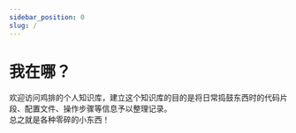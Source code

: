 ```yaml
---
sidebar_position: 0
slug: /
---
```


# 我在哪？

欢迎访问鸡排的个人知识库，建立这个知识库的目的是将日常捣鼓东西时的代码片段、配置文件、操作步骤等信息予以整理记录。  
总之就是各种零碎的小东西！
